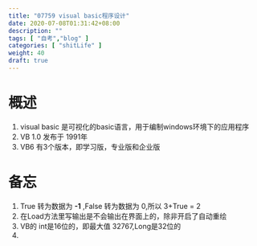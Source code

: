 ```yaml
---
title: "07759 visual basic程序设计"
date: 2020-07-08T01:31:42+08:00
description: ""
tags: [ "自考","blog" ]
categories: [ "shitLife" ]
weight: 40
draft: true
---
```


# 概述
1. visual basic 是可视化的basic语言，用于编制windows环境下的应用程序
2. VB 1.0  发布于 1991年
3. VB6 有3个版本，即学习版，专业版和企业版


# 备忘
1. True 转为数据为 **-1** ,False 转为数据为 0,所以 3+True = 2
2. 在Load方法里写输出是不会输出在界面上的，除非开启了自动重绘
3. VB的 int是16位的，即最大值 32767,Long是32位的
4. 


